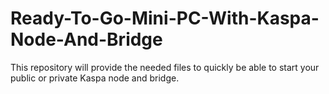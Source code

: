 # Ready-To-Go-Mini-PC-With-Kaspa-Node-And-Bridge
This repository will provide the needed files to quickly be able to start your public or private Kaspa node and bridge.

